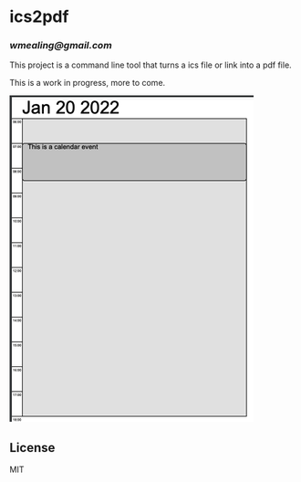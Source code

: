 # ics2pdf
### _wmealing@gmail.com_

This project is a command line tool that turns a ics file or link into a pdf file.

This is a work in progress, more to come.

![This is an image](https://github.com/wmealing/ics2pdf/raw/main/web/demo.png)




## License

MIT 

